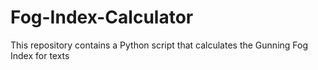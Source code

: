 # Fog-Index-Calculator
This repository contains a Python script that calculates the Gunning Fog Index for texts 
